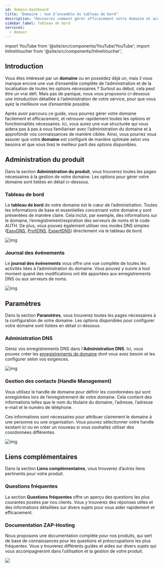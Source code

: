 ```yaml
---
id: domain-dashboard
title: "Domaine : Vue d’ensemble du tableau de bord"
description: "Découvrez comment gérer efficacement votre domaine et accéder à toutes les fonctionnalités clés pour une configuration et un contrôle optimaux → En savoir plus maintenant"
sidebar_label: Tableau de bord
services:
  - domain
---
```


import YouTube from '@site/src/components/YouTube/YouTube';
import InlineVoucher from '@site/src/components/InlineVoucher';

## Introduction

Vous êtes intéressé par un **domaine** ou en possédez déjà un, mais il vous manque encore une vue d’ensemble complète de l’administration et de la localisation de toutes les options nécessaires ? Surtout au début, cela peut être un vrai défi. Mais pas de panique, nous vous proposons ci-dessous une introduction détaillée à l’administration de votre service, pour que vous ayez la meilleure vue d’ensemble possible.

Après avoir parcouru ce guide, vous pourrez gérer votre domaine facilement et efficacement, et retrouver rapidement toutes les options et fonctionnalités nécessaires. Ici, vous aurez une vue structurée qui vous aidera pas à pas à vous familiariser avec l’administration du domaine et à approfondir vos connaissances de manière ciblée. Ainsi, vous pourrez vous assurer que votre **domaine** est configuré de manière optimale selon vos besoins et que vous tirez le meilleur parti des options disponibles.

## Administration du produit

Dans la section **Administration du produit**, vous trouverez toutes les pages nécessaires à la gestion de votre domaine. Les options pour gérer votre domaine sont listées en détail ci-dessous.

### Tableau de bord

Le **tableau de bord** de votre domaine est le cœur de l’administration. Toutes les informations de base et essentielles concernant votre domaine y sont présentées de manière claire. Cela inclut, par exemple, des informations sur le domaine, l’enregistrement/expiration des serveurs de noms et le code AUTH. De plus, vous pouvez également utiliser nos modes DNS simples ([EasyDNS](domain-easydns.md), [ProfiDNS](domain-profidns.md), [ExpertDNS](domain-expertdns)) directement via le tableau de bord.

![img](https://screensaver01.zap-hosting.com/index.php/s/xQww62Noja46TED/preview)

### Journal des événements

Le **journal des événements** vous offre une vue complète de toutes les activités liées à l’administration du domaine. Vous pouvez y suivre à tout moment quand des modifications ont été apportées aux enregistrements DNS ou aux serveurs de noms.

![img](https://screensaver01.zap-hosting.com/index.php/s/2Tfirza5nkm6jzr/preview)

## Paramètres

Dans la section **Paramètres**, vous trouverez toutes les pages nécessaires à la configuration de votre domaine. Les options disponibles pour configurer votre domaine sont listées en détail ci-dessous.

### Administration DNS

Gérez vos enregistrements DNS dans l’**Administration DNS**. Ici, vous pouvez créer les [enregistrements de domaine](domain-records.md) dont vous avez besoin et les configurer selon vos exigences.

![img](https://screensaver01.zap-hosting.com/index.php/s/eSFEN9sLkKfcHPb/preview)

### Gestion des contacts (Handle Management)

Vous utilisez le handle de domaine pour définir les coordonnées qui sont enregistrées lors de l’enregistrement de votre domaine. Cela contient des informations telles que le nom du titulaire du domaine, l’adresse, l’adresse e-mail et le numéro de téléphone.

Ces informations sont nécessaires pour attribuer clairement le domaine à une personne ou une organisation. Vous pouvez sélectionner votre handle existant ici ou en créer un nouveau si vous souhaitez utiliser des coordonnées différentes.

![img](https://screensaver01.zap-hosting.com/index.php/s/DWKmQqPQ3B2DwD9/preview)

## Liens complémentaires

Dans la section **Liens complémentaires**, vous trouverez d’autres liens pertinents pour votre produit.

### Questions fréquentes

La section **Questions fréquentes** offre un aperçu des questions les plus courantes posées par nos clients. Vous y trouverez des réponses utiles et des informations détaillées sur divers sujets pour vous aider rapidement et efficacement.

### Documentation ZAP-Hosting

Nous proposons une documentation complète pour nos produits, qui sert de base de connaissances pour les questions et préoccupations les plus fréquentes. Vous y trouverez différents guides et aides sur divers sujets qui vous accompagneront dans l’utilisation et la gestion de votre produit.

![](https://screensaver01.zap-hosting.com/index.php/s/n48ct6aZBrNq7eT/preview)

<InlineVoucher />